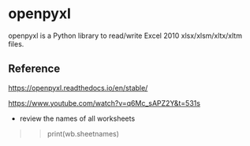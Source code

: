 # openpyxl
openpyxl is a Python library to read/write Excel 2010 xlsx/xlsm/xltx/xltm files.

## Reference  
https://openpyxl.readthedocs.io/en/stable/

https://www.youtube.com/watch?v=q6Mc_sAPZ2Y&t=531s

* review the names of all worksheets
>> print(wb.sheetnames)  
